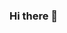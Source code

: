 ### Hi there 👋

<!--
**petrizzo/petrizzo** is a ✨ _special_ ✨ repository because its `README.md` (this file) appears on your GitHub profile.

Here are some ideas to get you started:

- 🔭 I’m currently working on Scikit-learn doc spanish translation with my team @qu4nt
- 🌱 I’m currently learning about Care systems and gender public policy / sofware project documentation process
- 👯 I’m looking to collaborate on open science and tourism gender public policy research 
- 🤔 I’m looking for help with ✍(◔◡◔)
- 💬 Ask me about ...
- 📫 How to reach me: mpetrizzo@qu4nt.com
- 😄 Pronouns: rather than pronouns, I want to be called by my given name
- ⚡ Fun fact: I am a political scientist, and I am not afraid of technology!
-->
